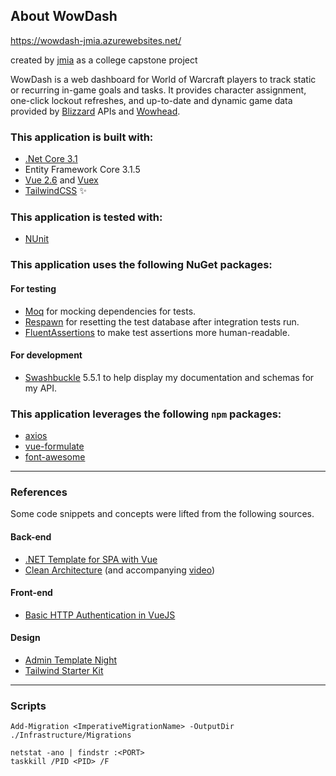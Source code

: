 ## About WowDash

https://wowdash-jmia.azurewebsites.net/

created by [jmia](https://github.com/jmia) as a college capstone project

WowDash is a web dashboard for World of Warcraft players to track static or recurring in-game goals and tasks. It provides character assignment, one-click lockout refreshes, and up-to-date and dynamic game data provided by [Blizzard](https://develop.battle.net/documentation/world-of-warcraft/game-data-apis) APIs and [Wowhead](https://www.wowhead.com/).

### This application is built with:
- [.Net Core 3.1](https://docs.microsoft.com/en-us/aspnet/core/?view=aspnetcore-3.1)
- Entity Framework Core 3.1.5
- [Vue 2.6](https://vuejs.org/v2/guide/) and [Vuex](https://vuex.vuejs.org/)
- [TailwindCSS](https://tailwindcss.com/) :sparkles:

### This application is tested with:
- [NUnit](https://docs.nunit.org/)

### This application uses the following NuGet packages:
#### For testing
- [Moq](https://github.com/Moq/moq4/wiki/Quickstart) for mocking dependencies for tests.
- [Respawn](https://github.com/jbogard/Respawn) for resetting the test database after integration tests run.
- [FluentAssertions](https://fluentassertions.com/) to make test assertions more human-readable.
#### For development
- [Swashbuckle](https://docs.microsoft.com/en-us/aspnet/core/tutorials/getting-started-with-swashbuckle?view=aspnetcore-3.1&tabs=visual-studio) 5.5.1 to help display my documentation and schemas for my API.

### This application leverages the following `npm` packages:
- [axios](https://www.axios.com/)
- [vue-formulate](https://vueformulate.com/)
- [font-awesome](https://fontawesome.com/)

-----

### References
Some code snippets and concepts were lifted from the following sources.

#### Back-end
- [.NET Template for SPA with Vue](https://medium.com/software-ateliers/asp-net-core-vue-template-with-custom-configuration-using-cli-3-0-8288e18ae80b)
- [Clean Architecture](https://jasontaylor.dev/clean-architecture-getting-started/) (and accompanying [video](https://www.youtube.com/watch?v=5OtUm1BLmG0))

#### Front-end
- [Basic HTTP Authentication in VueJS](https://jasonwatmore.com/post/2018/09/21/vuejs-basic-http-authentication-tutorial-example)

#### Design
- [Admin Template Night](https://github.com/tailwindtoolbox/Admin-Template-Night)
- [Tailwind Starter Kit](https://www.creative-tim.com/learning-lab/tailwind-starter-kit/documentation/vue/alerts)

-----

### Scripts

```
Add-Migration <ImperativeMigrationName> -OutputDir ./Infrastructure/Migrations
```
```
netstat -ano | findstr :<PORT>
taskkill /PID <PID> /F
```

